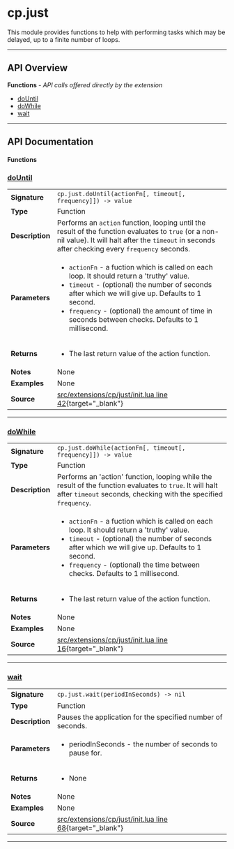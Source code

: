 # cp.just

This module provides functions to help with performing tasks which may be
delayed, up to a finite number of loops.

---

## API Overview
**Functions** - _API calls offered directly by the extension_
 * [doUntil](#dountil)
 * [doWhile](#dowhile)
 * [wait](#wait)


---

## API Documentation

#### Functions


### [doUntil](#dountil)

|                                             |                                                                                     |
| --------------------------------------------|-------------------------------------------------------------------------------------|
| **Signature**                               | `cp.just.doUntil(actionFn[, timeout[, frequency]]) -> value`                                                                    |
| **Type**                                    | Function                                                                     |
| **Description**                             | Performs an `action` function, looping until the result of the function evaluates to `true` (or a non-nil value). It will halt after the `timeout` in seconds after checking every `frequency` seconds.                                                                     |
| **Parameters**                              | <ul><li>`actionFn`	- a fuction which is called on each loop. It should return a 'truthy' value.</li><li>`timeout`	- (optional) the number of seconds after which we will give up. Defaults to 1 second.</li><li>`frequency`	- (optional) the amount of time in seconds between checks. Defaults to 1 millisecond.</li></ul> |
| **Returns**                                 | <ul><li>The last return value of the action function.</li></ul>          |
| **Notes**                                   | None |
| **Examples**                                | None |
| **Source**                                  | [src/extensions/cp/just/init.lua line 42](https://github.com/CommandPost/CommandPost/blob/develop/src/extensions/cp/just/init.lua#L42){target="_blank"} |

---


### [doWhile](#dowhile)

|                                             |                                                                                     |
| --------------------------------------------|-------------------------------------------------------------------------------------|
| **Signature**                               | `cp.just.doWhile(actionFn[, timeout[, frequency]]) -> value`                                                                    |
| **Type**                                    | Function                                                                     |
| **Description**                             | Performs an 'action' function, looping while the result of the function evaluates to `true`. It will halt after `timeout` seconds, checking with the specified `frequency`.                                                                     |
| **Parameters**                              | <ul><li>`actionFn`	- a fuction which is called on each loop. It should return a 'truthy' value.</li><li>`timeout`	- (optional) the number of seconds after which we will give up. Defaults to 1 second.</li><li>`frequency`	- (optional) the time between checks. Defaults to 1 millisecond.</li></ul> |
| **Returns**                                 | <ul><li>The last return value of the action function.</li></ul>          |
| **Notes**                                   | None |
| **Examples**                                | None |
| **Source**                                  | [src/extensions/cp/just/init.lua line 16](https://github.com/CommandPost/CommandPost/blob/develop/src/extensions/cp/just/init.lua#L16){target="_blank"} |

---


### [wait](#wait)

|                                             |                                                                                     |
| --------------------------------------------|-------------------------------------------------------------------------------------|
| **Signature**                               | `cp.just.wait(periodInSeconds) -> nil`                                                                    |
| **Type**                                    | Function                                                                     |
| **Description**                             | Pauses the application for the specified number of seconds.                                                                     |
| **Parameters**                              | <ul><li>periodInSeconds - the number of seconds to pause for.</li></ul> |
| **Returns**                                 | <ul><li>None</li></ul>          |
| **Notes**                                   | None |
| **Examples**                                | None |
| **Source**                                  | [src/extensions/cp/just/init.lua line 68](https://github.com/CommandPost/CommandPost/blob/develop/src/extensions/cp/just/init.lua#L68){target="_blank"} |

---

